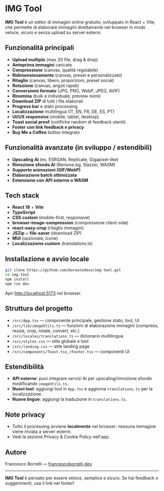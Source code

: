 # IMG Tool

**IMG Tool** è un editor di immagini online gratuito, sviluppato in React + Vite, che permette di elaborare immagini direttamente nel browser in modo veloce, sicuro e senza upload su server esterni.

## Funzionalità principali

- **Upload multiplo** (max 20 file, drag & drop)
- **Anteprima immagini** caricate
- **Compressione** (canvas, qualità regolabile)
- **Ridimensionamento** (canvas, preset e personalizzato)
- **Ritaglio** (canvas, libero, proporzioni, preset social)
- **Rotazione** (canvas, angoli rapidi)
- **Conversione formato** (JPG, PNG, WebP, JPEG, AVIF)
- **Rinomina** (bulk e individuale, preview nomi)
- **Download ZIP** di tutti i file elaborati
- **Progress bar** e stato processing
- **Localizzazione** multilingua (IT, EN, FR, DE, ES, PT)
- **UI/UX responsive** (mobile, tablet, desktop)
- **Toast social proof** (notifiche random di feedback utenti)
- **Footer con link feedback e privacy**
- **Buy Me a Coffee** button integrato

## Funzionalità avanzate (in sviluppo / estendibili)

- **Upscaling AI** (es. ESRGAN, Replicate, Gigapixel-like)
- **Rimozione sfondo AI** (Remove.bg, Slazzer, WASM)
- **Supporto animazioni (GIF/WebP)**
- **Elaborazione batch ottimizzata**
- **Estensione con API esterne o WASM**

## Tech stack

- **React 18** + **Vite**
- **TypeScript**
- **CSS custom** (mobile-first, responsive)
- **browser-image-compression** (compressione client-side)
- **react-easy-crop** (ritaglio immagini)
- **JSZip** + **file-saver** (download ZIP)
- **MUI** (opzionale, icone)
- **Localizzazione custom** (translations.ts)

## Installazione e avvio locale

```bash
git clone https://github.com/borealedeso/img-tool.git
cd img-tool
npm install
npm run dev
```

Apri [http://localhost:5173](http://localhost:5173) nel browser.

## Struttura del progetto

- `/src/App.tsx` — componente principale, gestione stato, tool, UI
- `/src/lib/imageUtils.ts` — funzioni di elaborazione immagini (compress, resize, crop, rotate, convert, etc.)
- `/src/locales/translations.ts` — dizionario multilingua
- `/src/styles.css` — stile globale e tool
- `/src/landing.css` — stile landing page
- `/src/components/Toast.tsx`, `/Footer.tsx` — componenti UI

## Estendibilità

- **API esterne**: puoi integrare servizi AI per upscaling/rimozione sfondo modificando `imageUtils.ts`.
- **Nuovi tool**: aggiungi tool in `App.tsx` e aggiorna `translations.ts` per la localizzazione.
- **Nuove lingue**: aggiungi la traduzione in `translations.ts`.

## Note privacy

- Tutto il processing avviene **localmente** nel browser: nessuna immagine viene inviata a server esterni.
- Vedi la sezione Privacy & Cookie Policy nell'app.

## Autore

Francesco Borrelli — [francescoborrelli-dev](https://github.com/francescoborrelli-dev)

---

**IMG Tool** è pensato per essere veloce, semplice e sicuro. Se hai feedback o suggerimenti, usa il link nel footer!
